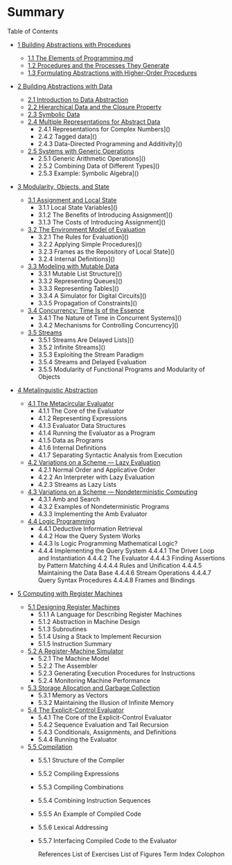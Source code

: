 # Summary

Table of Contents

* [1 Building Abstractions with Procedures](README.md)
  * [1.1 The Elements of Programming.md](ch1/1.1TheElementsofProgramming.md)
  * [1.2 Procedures and the Processes They Generate](ch1/1.2ProcedureAndProcess.md)
  * [1.3 Formulating Abstractions with Higher-Order Procedures](ch1/1.3FormulatingAbstractionswithHigher-OrderProcedures.md)

* [2 Building Abstractions with Data](ch2/2BuildingAbstractionswithData.md)

  * [2.1 Introduction to Data Abstraction](ch2/2.1IntroductionToDataAbstract.md)
  * [2.2 Hierarchical Data and the Closure Property](ch2/2.2HierarchicalDataandtheClosureProperty)
  * [2.3 Symbolic Data](ch2/2.3SymbolicData.md)
  * [2.4 Multiple Representations for Abstract Data](README.md)
    * 2.4.1 Representations for Complex Numbers]()
    * 2.4.2 Tagged data]()
    * 2.4.3 Data-Directed Programming and Additivity]()
  * [2.5 Systems with Generic Operations](README.md)
    * 2.5.1 Generic Arithmetic Operations]()
    * 2.5.2 Combining Data of Different Types]()
    * 2.5.3 Example: Symbolic Algebra]()

* [3 Modularity, Objects, and State](README.md)
  * [3.1 Assignment and Local State](README.md)
  	* 3.1.1 Local State Variables]()
  	* 3.1.2 The Benefits of Introducing Assignment]()
  	* 3.1.3 The Costs of Introducing Assignment]()
  * [3.2 The Environment Model of Evaluation](README.md)
  	* 3.2.1 The Rules for Evaluation]()
  	* 3.2.2 Applying Simple Procedures]()
  	* 3.2.3 Frames as the Repository of Local State]()
  	* 3.2.4 Internal Definitions]()
  * [3.3 Modeling with Mutable Data](README.md)
  	* 3.3.1 Mutable List Structure]()
  	* 3.3.2 Representing Queues]()
  	* 3.3.3 Representing Tables]()
  	* 3.3.4 A Simulator for Digital Circuits]()
  	* 3.3.5 Propagation of Constraints]()
  * [3.4 Concurrency: Time Is of the Essence](README.md)
  	* 3.4.1 The Nature of Time in Concurrent Systems]()
  	* 3.4.2 Mechanisms for Controlling Concurrency]()
  * [3.5 Streams](README.md)
  	* 3.5.1 Streams Are Delayed Lists]()
  	* 3.5.2 Infinite Streams]()
  	* 3.5.3 Exploiting the Stream Paradigm
  	* 3.5.4 Streams and Delayed Evaluation
  	* 3.5.5 Modularity of Functional Programs and Modularity of Objects

* [4 Metalinguistic Abstraction](README.md)
  * [4.1 The Metacircular Evaluator](README.md)
  	* 4.1.1 The Core of the Evaluator
  	* 4.1.2 Representing Expressions
  	* 4.1.3 Evaluator Data Structures
  	* 4.1.4 Running the Evaluator as a Program
  	* 4.1.5 Data as Programs
  	* 4.1.6 Internal Definitions
  	* 4.1.7 Separating Syntactic Analysis from Execution
  * [4.2 Variations on a Scheme — Lazy Evaluation](README.md)
  	* 4.2.1 Normal Order and Applicative Order
  	* 4.2.2 An Interpreter with Lazy Evaluation
  	* 4.2.3 Streams as Lazy Lists
  * [4.3 Variations on a Scheme — Nondeterministic Computing](README.md)
  	* 4.3.1 Amb and Search
  	* 4.3.2 Examples of Nondeterministic Programs
  	* 4.3.3 Implementing the Amb Evaluator
  * [4.4 Logic Programming](README.md)
  	* 4.4.1 Deductive Information Retrieval
  	* 4.4.2 How the Query System Works
  	* 4.4.3 Is Logic Programming Mathematical Logic?
  	* 4.4.4 Implementing the Query System
  		 	4.4.4.1 The Driver Loop and Instantiation
  		 	4.4.4.2 The Evaluator
  		 	4.4.4.3 Finding Assertions by Pattern Matching
  		 	4.4.4.4 Rules and Unification
  		 	4.4.4.5 Maintaining the Data Base
  		 	4.4.4.6 Stream Operations
  		 	4.4.4.7 Query Syntax Procedures
  		 	4.4.4.8 Frames and Bindings

* [5 Computing with Register Machines](README.md)
  * [5.1 Designing Register Machines](README.md)
    * 5.1.1 A Language for Describing Register Machines
    * 5.1.2 Abstraction in Machine Design
    * 5.1.3 Subroutines
    * 5.1.4 Using a Stack to Implement Recursion
    * 5.1.5 Instruction Summary
  * [5.2 A Register-Machine Simulator](README.md)
    * 5.2.1 The Machine Model
    * 5.2.2 The Assembler
    * 5.2.3 Generating Execution Procedures for Instructions
    * 5.2.4 Monitoring Machine Performance
  * [5.3 Storage Allocation and Garbage Collection](README.md)
    * 5.3.1 Memory as Vectors
    * 5.3.2 Maintaining the Illusion of Infinite Memory
  * [5.4 The Explicit-Control Evaluator](README.md)
    * 5.4.1 The Core of the Explicit-Control Evaluator
    * 5.4.2 Sequence Evaluation and Tail Recursion
    * 5.4.3 Conditionals, Assignments, and Definitions
    * 5.4.4 Running the Evaluator
  * [5.5 Compilation](README.md)
    * 5.5.1 Structure of the Compiler

    * 5.5.2 Compiling Expressions

    * 5.5.3 Compiling Combinations

    * 5.5.4 Combining Instruction Sequences

    * 5.5.5 An Example of Compiled Code

    * 5.5.6 Lexical Addressing

    * 5.5.7 Interfacing Compiled Code to the Evaluator

      References
      List of Exercises
      List of Figures
      Term Index
      Colophon
